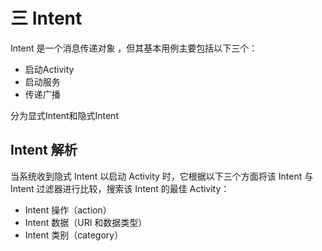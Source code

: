 # 三 Intent

Intent 是一个消息传递对象 ，但其基本用例主要包括以下三个： 

- 启动Activity
- 启动服务
- 传递广播

分为显式Intent和隐式Intent

## Intent 解析

当系统收到隐式 Intent 以启动 Activity 时，它根据以下三个方面将该 Intent 与 Intent 过滤器进行比较，搜索该 Intent 的最佳 Activity：

- Intent 操作（action）
- Intent 数据（URI 和数据类型）
- Intent 类别（category）

